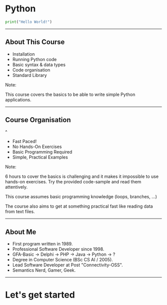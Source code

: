 # Python

```python
print("Hello World!")
```

---

## About This Course

- Installation
- Running Python code
- Basic syntax & data types
- Code organisation
- Standard Library

Note:

This course covers the basics to be able to write simple Python applications.

---

## Course Organisation

^

- Fast Paced!
- No Hands-On Exercises
- Basic Programming Required
- Simple, Practical Examples

Note:

6 hours to cover the basics is challenging and it makes it impossible to use
hands-on exercises. Try the provided code-sample and read them attentively.

This course assumes basic programming knowledge (loops, branches, ...)

The course also aims to get at something practical fast like reading data from
text files.

---

## About Me

- First program written in 1989.
- Professional Software Developer since 1998.
- GFA-Basic → Delphi → PHP → Java → Python → ?
- Degree in Computer Science (BSc CS AI / 2005).
- Lead Software Developer at Post "Connectivity-OSS".
- Semantics Nerd, Gamer, Geek.

<!-- .element: style="font-size: 75%;" -->

---

# Let's get started
